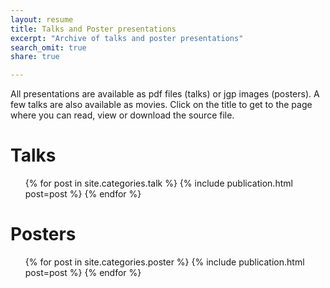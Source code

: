 ```yaml
---
layout: resume
title: Talks and Poster presentations
excerpt: "Archive of talks and poster presentations"
search_omit: true
share: true

---
```


All presentations are available as pdf files (talks) or jgp images (posters). A few talks are also available as movies. Click on the title to get to the page where you can read, view or download the source file.

<h1 class='foot-description'></h1>
<h1 class='foot-description'>Talks</h1>

<ul class="post-list">
{% for post in site.categories.talk %}
  {% include publication.html post=post %}    
{% endfor %}
</ul>

<h1 class='foot-description'></h1>
<h1 class='foot-description'>Posters</h1>

<ul class="post-list">
{% for post in site.categories.poster %}
  {% include publication.html post=post %}    
{% endfor %}
</ul>
